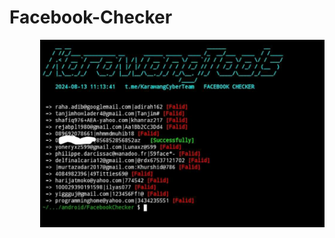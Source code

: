 # Facebook-Checker
<img src="https://raw.githubusercontent.com/KarawangCyberTeamz/Facebook-Checker/main/FB_IMG_17239295027660494.jpg" height="300px" align="right" />
